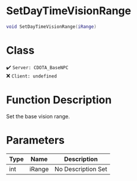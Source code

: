 # SetDayTimeVisionRange
```lua
void SetDayTimeVisionRange(iRange)
```
# Class
✔️ `Server: CDOTA_BaseNPC`  
❌ `Client: undefined`  

# Function Description
Set the base vision range.
# Parameters
Type|Name|Description
--|--|--
int|iRange|No Description Set
